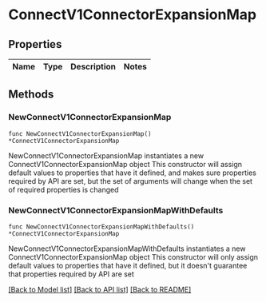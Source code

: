 # ConnectV1ConnectorExpansionMap

## Properties

Name | Type | Description | Notes
------------ | ------------- | ------------- | -------------

## Methods

### NewConnectV1ConnectorExpansionMap

`func NewConnectV1ConnectorExpansionMap() *ConnectV1ConnectorExpansionMap`

NewConnectV1ConnectorExpansionMap instantiates a new ConnectV1ConnectorExpansionMap object
This constructor will assign default values to properties that have it defined,
and makes sure properties required by API are set, but the set of arguments
will change when the set of required properties is changed

### NewConnectV1ConnectorExpansionMapWithDefaults

`func NewConnectV1ConnectorExpansionMapWithDefaults() *ConnectV1ConnectorExpansionMap`

NewConnectV1ConnectorExpansionMapWithDefaults instantiates a new ConnectV1ConnectorExpansionMap object
This constructor will only assign default values to properties that have it defined,
but it doesn't guarantee that properties required by API are set


[[Back to Model list]](../README.md#documentation-for-models) [[Back to API list]](../README.md#documentation-for-api-endpoints) [[Back to README]](../README.md)


